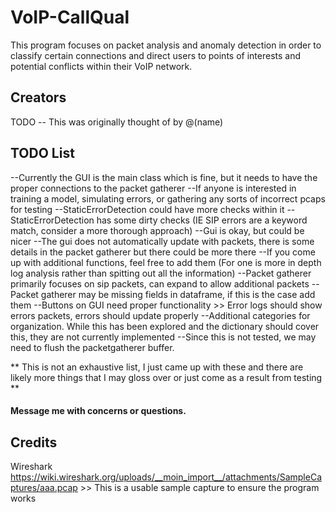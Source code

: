 # VoIP-CallQual

This program focuses on packet analysis and anomaly detection in order to classify certain connections and direct users to points of interests and potential conflicts within their VoIP network.

## Creators

TODO -- This was originally thought of by @(name) 


## TODO List 
--Currently the GUI is the main class which is fine, but it needs to have the proper connections to the packet gatherer
--If anyone is interested in training a model, simulating errors, or gathering any sorts of incorrect pcaps for testing
--StaticErrorDetection could have more checks within it
--StaticErrorDetection has some dirty checks (IE SIP errors are a keyword match, consider a more thorough approach)
--Gui is okay, but could be nicer
--The gui does not automatically update with packets, there is some details in the packet gatherer but there could be more there
--If you come up with additional functions, feel free to add them (For one is more in depth log analysis rather than spitting out all the information)
--Packet gatherer primarily focuses on sip packets, can expand to allow additional packets
--Packet gatherer may be missing fields in dataframe, if this is the case add them
--Buttons on GUI need proper functionality >> Error logs should show errors packets, errors should update properly
--Additional categories for organization. While this has been explored and the dictionary should cover this, they are not currently implemented
--Since this is not tested, we may need to flush the packetgatherer buffer.

** This is not an exhaustive list, I just came up with these and there are likely more things that I may gloss over or just come as a result from testing **

#### Message me with concerns or questions.


## Credits
Wireshark                                                                                                                       
https://wiki.wireshark.org/uploads/__moin_import__/attachments/SampleCaptures/aaa.pcap                                                                                                                              >> This is a usable sample capture to ensure the program works         